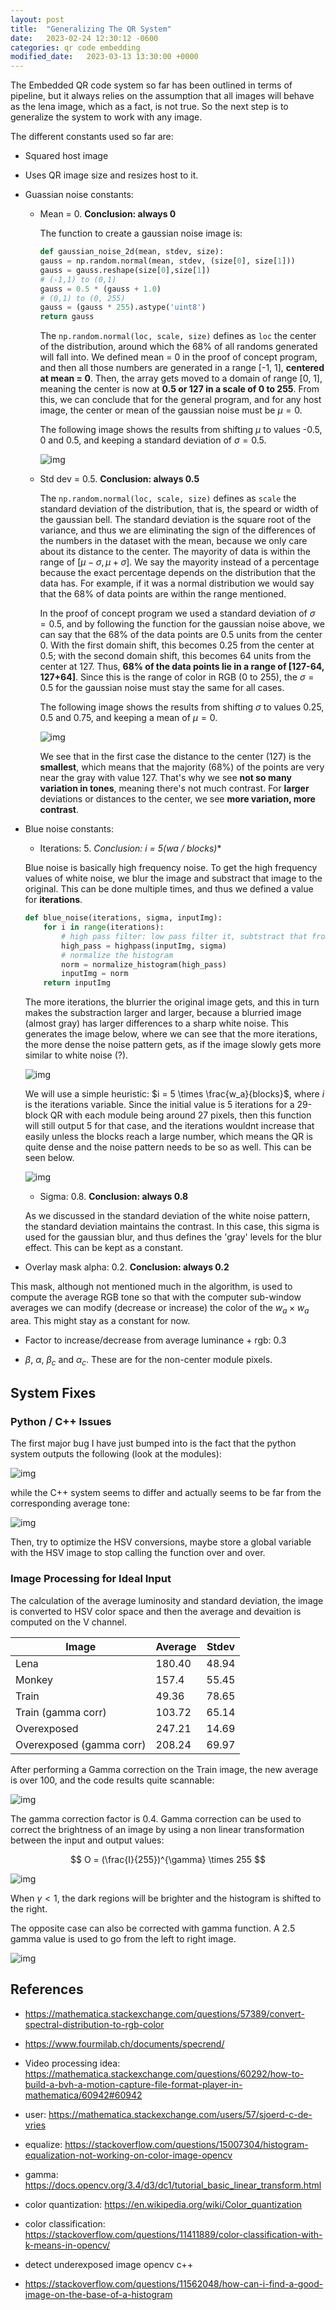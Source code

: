 ```yaml
---
layout: post
title:  "Generalizing The QR System"
date:   2023-02-24 12:30:12 -0600
categories: qr code embedding
modified_date:   2023-03-13 13:30:00 +0000
---
```


The Embedded QR code system so far has been outlined in terms of pipeline, but it always relies on the assumption that all images will behave as the lena image, which as a fact, is not true. So the next step is to generalize the system to work with any image.

The different constants used so far are:

- Squared host image

- Uses QR image size and resizes host to it.

- Guassian noise constants:

    - Mean = 0. **Conclusion: always 0**

        The function to create a gaussian noise image is:

        ```python
        def gaussian_noise_2d(mean, stdev, size):
        gauss = np.random.normal(mean, stdev, (size[0], size[1]))
        gauss = gauss.reshape(size[0],size[1])
        # (-1,1) to (0,1)
        gauss = 0.5 * (gauss + 1.0)
        # (0,1) to (0, 255)
        gauss = (gauss * 255).astype('uint8')
        return gauss
        ```

        The `np.random.normal(loc, scale, size)` defines as `loc` the center of the distribution, around which the 68% of all randoms generated will fall into. We defined mean = 0 in the proof of concept program, and then all those numbers are generated in a range [-1, 1], **centered at mean = 0**. Then, the array gets moved to a domain of range [0, 1], meaning the center is now at **0.5 or 127 in a scale of 0 to 255**. From this, we can conclude that for the general program, and for any host image, the center or mean of the gaussian noise must be $\mu = 0$.

        The following image shows the results from shifting $\mu$ to values -0.5, 0 and 0.5, and keeping a standard deviation of $\sigma = 0.5$.

        ![img]({{site.url}}/img/5/mean-tests.png)

    - Std dev = 0.5. **Conclusion: always 0.5**

        The `np.random.normal(loc, scale, size)` defines as `scale` the standard deviation of the distribution, that is, the speard or width of the gaussian bell. The standard deviation is the square root of the variance, and thus we are eliminating the sign of the differences of the numbers in the dataset with the mean, because we only care about its distance to the center. The mayority of data is within the range of $[\mu - \sigma, \mu + \sigma]$. We say the mayority instead of a percentage because the exact percentage depends on the distribution that the data has. For example, if it was a normal distribution we would say that the 68% of data points are within the range mentioned.

        In the proof of concept program we used a standard deviation of $\sigma = 0.5$, and by following the function for the gaussian noise above, we can say that the 68% of the data points are 0.5 units from the center 0. With the first domain shift, this becomes 0.25 from the center at 0.5; with the second domain shift, this becomes 64 units from the center at 127. Thus, **68% of the data points lie in a range of [127-64, 127+64]**. Since this is the range of color in RGB (0 to 255), the $\sigma = 0.5$ for the gaussian noise must stay the same for all cases.

        The following image shows the results from shifting $\sigma$ to values 0.25, 0.5 and 0.75, and keeping a mean of $\mu = 0$.

        ![img]({{site.url}}/img/5/stdev-tests.png)

        We see that in the first case the distance to the center (127) is the **smallest**, which means that the majority (68%) of the points are very near the gray with value 127. That's why we see **not so many variation in tones**, meaning there's not much contrast. For **larger** deviations or distances to the center, we see **more variation, more contrast**.

- Blue noise constants:

    - Iterations: 5. **Conclusion: i = 5*(wa / blocks)**

    Blue noise is basically high frequency noise. To get the high frequency values of white noise, we blur the image and substract that image to the original. This can be done multiple times, and thus we defined a value for **iterations**. 

    ```python
    def blue_noise(iterations, sigma, inputImg):
        for i in range(iterations):
            # high pass filter: low pass filter it, subtstract that from the original image
            high_pass = highpass(inputImg, sigma)
            # normalize the histogram
            norm = normalize_histogram(high_pass)
            inputImg = norm
        return inputImg
    ```
    
    The more iterations, the blurrier the original image gets, and this in turn makes the substraction larger and larger, because a blurried image (almost gray) has larger differences to a sharp white noise. This generates the image below, where we can see that the more iterations, the more dense the noise pattern gets, as if the image slowly gets more similar to white noise (?).

    ![img]({{site.url}}/img/5/iterations.png)

    We will use a simple heuristic: $i = 5 \times \frac{w_a}{blocks}$, where $i$ is the iterations variable. Since the initial value is 5 iterations for a 29-block QR with each module being around 27 pixels, then this function will still output 5 for that case, and the iterations wouldnt increase that easily unless the blocks reach a large number, which means the QR is quite dense and the noise pattern needs to be so as well. This can be seen below. 

    ![img]({{site.url}}/img/5/it-func.png)

    - Sigma: 0.8. **Conclusion: always 0.8**

    As we discussed in the standard deviation of the white noise pattern, the standard deviation maintains the contrast. In this case, this sigma is used for the gaussian blur, and thus defines the 'gray' levels for the blur effect. This can be kept as a constant.

- Overlay mask alpha: 0.2. **Conclusion: always 0.2**

This mask, although not mentioned much in the algorithm, is used to compute the average RGB tone so that with the computer sub-window averages we can modify (decrease or increase) the color of the $w_a \times w_a$ area. This might stay as a constant for now.

- Factor to increase/decrease from average luminance + rgb: 0.3

- $\beta$, $\alpha$, $\beta_{c}$ and $\alpha_c$. These are for the non-center module pixels.

## System Fixes

### Python / C++ Issues

The first major bug I have just bumped into is the fact that the python system outputs the following (look at the modules):

![img]({{site.url}}/img/5/monkey-python.png)

while the C++ system seems to differ and actually seems to be far from the corresponding average tone:

![img]({{site.url}}/img/5/monkey-bug.png)

Then, try to optimize the HSV conversions, maybe store a global variable with the HSV image to stop calling the function over and over.

### Image Processing for Ideal Input

The calculation of the average luminosity and standard deviation, the image is converted to HSV color space and then the average and devaition is computed on the V channel.

| Image | Average | Stdev |
| --- | --- | --- |
| Lena | 180.40 | 48.94 |
| Monkey | 157.4 | 55.45 |
| Train | 49.36 | 78.65 |
| Train (gamma corr) | 103.72 | 65.14 |
| Overexposed | 247.21 | 14.69 |
| Overexposed (gamma corr) | 208.24 | 69.97 |

After performing a Gamma correction on the Train image, the new average is over 100, and the code results quite scannable:

![img]({{site.url}}/img/5/gamma-corr-underexp.png)

The gamma correction factor is 0.4. Gamma correction can be used to correct the brightness of an image by using a non linear transformation between the input and output values:

$$
O = (\frac{I}{255})^{\gamma} \times 255
$$

![img]({{site.url}}/img/5/gamma-func.png)

When $\gamma \lt 1$, the dark regions will be brighter and the histogram is shifted to the right.

The opposite case can also be corrected with gamma function. A 2.5 gamma value is used to go from the left to right image.

![img]({{site.url}}/img/5/gamma-corr-overexp.png)

## References

- https://mathematica.stackexchange.com/questions/57389/convert-spectral-distribution-to-rgb-color

- https://www.fourmilab.ch/documents/specrend/

- Video processing idea: https://mathematica.stackexchange.com/questions/60292/how-to-build-a-bvh-a-motion-capture-file-format-player-in-mathematica/60942#60942

- user: https://mathematica.stackexchange.com/users/57/sjoerd-c-de-vries

- equalize: https://stackoverflow.com/questions/15007304/histogram-equalization-not-working-on-color-image-opencv

- gamma: https://docs.opencv.org/3.4/d3/dc1/tutorial_basic_linear_transform.html

- color quantization: https://en.wikipedia.org/wiki/Color_quantization

- color classification: https://stackoverflow.com/questions/11411889/color-classification-with-k-means-in-opencv/

- detect underexposed image opencv c++

- https://stackoverflow.com/questions/11562048/how-can-i-find-a-good-image-on-the-base-of-a-histogram